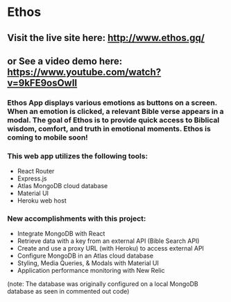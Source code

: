 # Ethos

## Visit the live site here: http://www.ethos.gq/
## or See a video demo here: https://www.youtube.com/watch?v=9kFE9osOwII 

### Ethos App displays various emotions as buttons on a screen. When an emotion is clicked, a relevant Bible verse appears in a modal. The goal of Ethos is to provide quick access to Biblical wisdom, comfort, and truth in emotional moments. Ethos is coming to mobile soon!
### This web app utilizes the following tools:

 

* React Router
* Express.js
* Atlas MongoDB cloud database
* Material UI
* Heroku web host


### New accomplishments with this project:
* Integrate MongoDB with React
* Retrieve data with a key from an external API (Bible Search API)
* Create and use a proxy URL (with Heroku) to access external API 
* Configure MongoDB in an Atlas cloud database
* Styling, Media Queries, & Modals with Material UI
* Application performance monitoring with New Relic

(note: The database was originally configured on a local MongoDB database as seen in commented out code)